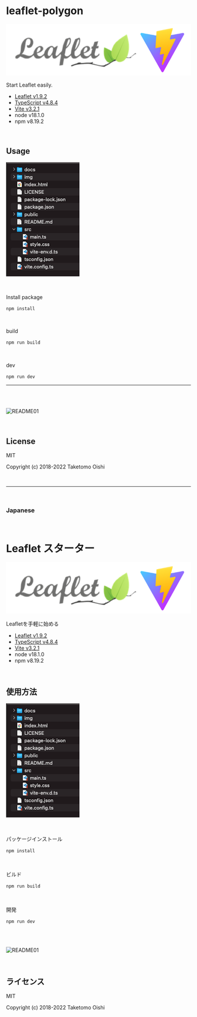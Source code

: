 # leaflet-polygon

![README02](img/README02.png)

Start Leaflet easily.
- [Leaflet v1.9.2](http://leafletjs.com)
- [TypeScript v4.8.4](https://www.typescriptlang.org)
- [Vite v3.2.1](https://vitejs.dev)
- node v18.1.0
- npm v8.19.2

<br>

## Usage

![README03](img/README03.png)

<br>

Install package
```bash
npm install
```

<br>

build
```bash
npm run build
```

<br>

dev
```bash
npm run dev
```

---

<br>
<br>

![README01](img/README01.gif)

<br>

## License
MIT

Copyright (c) 2018-2022 Taketomo Oishi

<br>

---

<br>

### Japanese

<br>

# Leaflet スターター

![README02](img/README02.png)

Leafletを手軽に始める
- [Leaflet v1.9.2](http://leafletjs.com)
- [TypeScript v4.8.4](https://www.typescriptlang.org)
- [Vite v3.2.1](https://vitejs.dev)
- node v18.1.0
- npm v8.19.2

<br>

##  使用方法

![README03](img/README03.png)

<br>

パッケージインストール

```bash
npm install
```

<br>

ビルド

```bash
npm run build
```

<br>

開発

```bash
npm run dev
```

<br>
<br>

![README01](img/README01.gif)

<br>

## ライセンス
MIT

Copyright (c) 2018-2022 Taketomo Oishi

<br>
